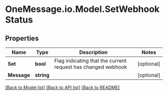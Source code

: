# OneMessage.io.Model.SetWebhookStatus

## Properties

Name | Type | Description | Notes
------------ | ------------- | ------------- | -------------
**Set** | **bool** | Flag indicating that the current request has changed webhook | [optional] 
**Message** | **string** |  | [optional] 

[[Back to Model list]](../README.md#documentation-for-models) [[Back to API list]](../README.md#documentation-for-api-endpoints) [[Back to README]](../README.md)

